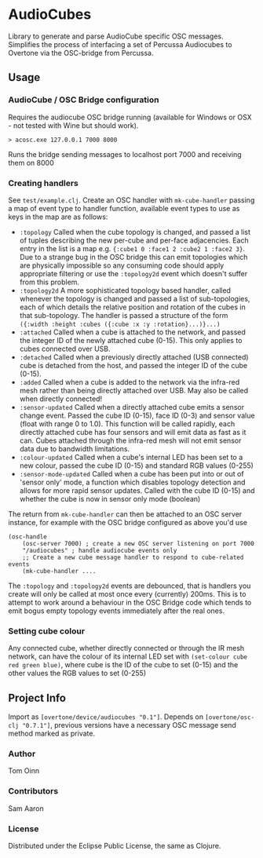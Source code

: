 # AudioCubes

Library to generate and parse AudioCube specific OSC messages. Simplifies the process of interfacing a set of Percussa Audiocubes to Overtone via the OSC-bridge from Percussa.

## Usage

### AudioCube / OSC Bridge configuration

Requires the audiocube OSC bridge running (available for Windows or OSX - not tested with Wine but should work).

	> acosc.exe 127.0.0.1 7000 8000
	
Runs the bridge sending messages to localhost port 7000 and receiving them on 8000
 
### Creating handlers

See `test/example.clj`. Create an OSC handler with `mk-cube-handler` passing a map of event type to handler function, available event types to use as keys in the map are as follows:

* `:topology` Called when the cube topology is changed, and passed a list of 
tuples describing the new per-cube and per-face adjacencies. Each entry in the 
list is a map e.g. `{:cube1 0 :face1 2 :cube2 1 :face2 3}`. Due to a strange
bug in the OSC bridge this can emit topologies which are physically impossible 
so any consuming code should apply appropriate filtering or use the `:topology2d`
event which doesn't suffer from this problem.
* `:topology2d` A more sophisticated topology based handler, called whenever
the topology is changed and passed a list of sub-topologies, each of which details
the relative position and rotation of the cubes in that sub-topology. The handler
is passed a structure of the form `({:width :height :cubes ({:cube :x :y :rotation}...)}...)`
* `:attached` Called when a cube is attached to the network, and passed the integer
ID of the newly attached cube (0-15). This only applies to cubes connected over USB.
* `:detached` Called when a previously directly attached (USB connected) cube is
detached from the host, and passed the integer ID of the cube (0-15).
* `:added` Called when a cube is added to the network via the infra-red mesh rather
than being directly attached over USB. May also be called when directly connected!
* `:sensor-updated` Called when a directly attached cube emits a sensor change event.
Passed the cube ID (0-15), face ID (0-3) and sensor value (float with range 0 to 1.0).
This function will be called rapidly, each directly attached cube has four sensors and
will emit data as fast as it can. Cubes attached through the infra-red mesh will not emit
sensor data due to bandwidth limitations. 
* `:colour-updated` Called when a cube's internal LED has been set to a new colour, passed
the cube ID (0-15) and standard RGB values (0-255)
* `:sensor-mode-updated` Called when a cube has been put into or out of 'sensor only' mode,
a function which disables topology detection and allows for more rapid sensor updates.
Called with the cube ID (0-15) and whether the cube is now in sensor only mode (boolean)

The return from `mk-cube-handler` can then be attached to an OSC server instance, for example with the OSC bridge configured as above you'd use

	(osc-handle 
    	(osc-server 7000) ; create a new OSC server listening on port 7000
    	"/audiocubes" ; handle audiocube events only
    	;; Create a new cube message handler to respond to cube-related events
    	(mk-cube-handler .... 

The `:topology` and `:topology2d` events are debounced, that is handlers you create will only be called at most once every (currently) 200ms. This is to attempt to work around a behaviour in the OSC Bridge code which tends to emit bogus empty topology events immediately after the real ones.

### Setting cube colour

Any connected cube, whether directly connected or through the IR mesh network, can have the colour of its internal LED set with `(set-colour cube red green blue)`, where cube is the ID of the cube to set (0-15) and the other values the RGB values to set (0-255)

## Project Info

Import as `[overtone/device/audiocubes "0.1"]`. Depends on `[overtone/osc-clj "0.7.1"]`, previous versions have a necessary OSC message send method marked as private.

### Author

Tom Oinn

### Contributors

Sam Aaron

### License

Distributed under the Eclipse Public License, the same as Clojure.
